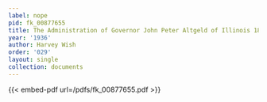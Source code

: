 ```yaml
---
label: nope
pid: fk_00877655
title: The Administration of Governor John Peter Altgeld of Illinois 1893-1897
year: '1936'
author: Harvey Wish
order: '029'
layout: single
collection: documents
---
```



{{< embed-pdf url=/pdfs/fk_00877655.pdf >}}